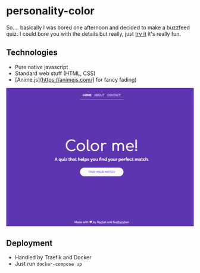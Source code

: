 # personality-color
So.... basically I was bored one afternoon and decided to make a buzzfeed quiz. I could bore you with the details but really, just [try it](https://colorme.solderneer.me)
it's really fun. 

## Technologies
* Pure native javascript
* Standard web stuff (HTML, CSS)
* [Anime.js](https://animejs.com/] for fancy fading)

![screenshot](screenshot.png)

## Deployment
* Handled by Traefik and Docker
* Just run `docker-compose up`

